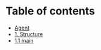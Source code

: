 # Table of contents

* [Agent](README.md)
* [1. Structure](1-structure.md)
* [1.1 main](1.1-main.md)